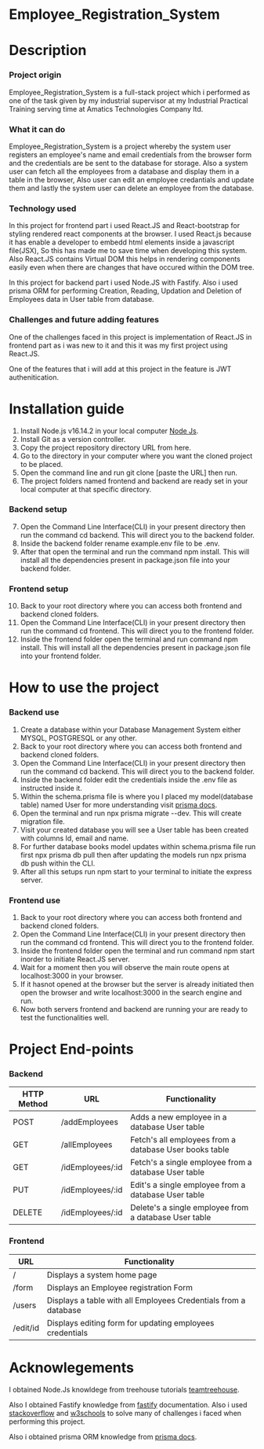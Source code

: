 # Employee_Registration_System

# Description

### Project origin
Employee_Registration_System is a full-stack project which i performed as one of the task given by my industrial supervisor at my Industrial Practical Training serving time at Amatics Technologies Company ltd.

### What it can do
Employee_Registration_System is a project whereby the system user registers an employee's name and email credentials from the browser form and the credentials are be sent to the database for storage. 
Also a system user can fetch all the employees from a database and display them in a table in the browser, Also user can edit an employee credantials and update them and lastly the system 
user can delete an employee from the database.

### Technology used
In this project for frontend part i used React.JS and React-bootstrap for styling rendered react components at the browser. I used React.js because it has enable a developer to embedd
html elements inside a javascript file(JSX), So this has made me to save time when developing this system. Also React.JS contains Virtual DOM this helps in rendering components easily 
even when there are changes that have occured within the DOM tree.

In this project for backend part i used Node.JS with Fastify. Also i used prisma ORM for performing Creation, Reading, Updation and Deletion of Employees data in User table from database.

### Challenges and future adding features
One of the challenges faced in this project is implementation of React.JS in frontend part as i was new to it and this it was my first project using React.JS.

One of the features that i will add at this project in the feature is JWT authenitication.

# Installation guide
1. Install Node.js v16.14.2 in your local computer [Node Js](https://nodejs.org/en/).
2. Install Git as a version controller.
3. Copy the project repository directory URL from here.
4. Go to the directory in your computer where you want the cloned project to be placed.
5. Open the command line and run git clone [paste the URL] then run.
6. The project folders named frontend and backend are ready set in your local computer at that specific directory.

### Backend setup
7. Open the Command Line Interface(CLI) in your present directory then run the command cd backend. This will direct you to the backend folder.
8. Inside the backend folder rename example.env file to be .env.
9. After that open the terminal and run the command npm install. This will install all the dependencies present in package.json file into your backend folder.

### Frontend setup
10. Back to your root directory where you can access both frontend and backend cloned folders.
11. Open the Command Line Interface(CLI) in your present directory then run the command cd frontend. This will direct you to the frontend folder.
12. Inside the frontend folder open the terminal and run command npm install. This will install all the dependencies present in package.json file into your frontend folder.

# How to use the project

### Backend use
1. Create a database within your Database Management System either MYSQL, POSTGRESQL or any other.
2. Back to your root directory where you can access both frontend and backend cloned folders.
3. Open the Command Line Interface(CLI) in your present directory then run the command cd backend. This will direct you to the backend folder.
4. Inside the backend folder edit the credentials inside the .env file as instructed inside it. 
5. Within the schema.prisma file is where you I placed my model(database table) named User for more understanding visit [prisma docs](https://www.prisma.io/).
6. Open the terminal and run npx prisma migrate --dev. This will create migration file.
7. Visit your created database you will see a User table has been created with columns Id, email and name.
8. For further database books model updates within schema.prisma file run first npx prisma db pull then after updating the models run npx prisma db push within the CLI.
9. After all this setups run npm start to your terminal to initiate the express server.

### Frontend use
1. Back to your root directory where you can access both frontend and backend cloned folders.
2. Open the Command Line Interface(CLI) in your present directory then run the command cd frontend. This will direct you to the frontend folder.
3. Inside the frontend folder open the terminal and run command npm start inorder to initiate React.JS server.
4. Wait for a moment then you will observe the main route opens at localhost:3000 in your browser.
5. If it hasnot opened at the browser but the server is already initiated then open the browser and write localhost:3000 in the search engine and run.
6. Now both servers frontend and backend are running your are ready to test the functionalities well.

# Project End-points

### Backend
| HTTP Method  | URL |Functionality|
| ------------- | ------------- |-------|
| POST  | /addEmployees  |Adds a new employee in a database User table|
| GET  | /allEmployees   |Fetch's all employees from a database User books table|
| GET  | /idEmployees/:id  |Fetch's a single employee from a database User table|
| PUT  | /idEmployees/:id |Edit's a single employee from a database User table|
| DELETE  | /idEmployees/:id  |Delete's a single employee from a database User table|

### Frontend
| URL |Functionality|
| ------------- |-------|
| /  |Displays a system home page |
| /form   |Displays an Employee registration Form|
| /users  |Displays a table with all Employees Credentials from a database|
| /edit/id |Displays editing form for updating employees credentials|

# Acknowlegements
I obtained Node.Js knowldege from treehouse tutorials [teamtreehouse](https://teamtreehouse.com/). 

Also I obtained Fastify knowledge from [fastify](https://www.fastify.io/) documentation. Also i used [stackoverflow](https://stackoverflow.com/) and [w3schools](https://www.w3schools.com/) to solve many of challenges i faced when performing this project.

Also i obtained prisma ORM knowledge from [prisma docs](https://www.prisma.io/).

